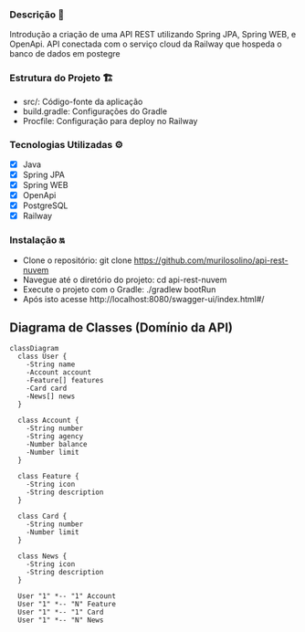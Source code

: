 ### Descrição 📃
Introdução a criação de uma API REST utilizando Spring JPA, Spring WEB, e OpenApi. 
API conectada com o serviço cloud da Railway que hospeda o banco de dados em postegre

### Estrutura do Projeto 🏗️
- src/: Código-fonte da aplicação
- build.gradle: Configurações do Gradle
- Procfile: Configuração para deploy no Railway

### Tecnologias Utilizadas ⚙️
- [x] Java
- [x] Spring JPA
- [x] Spring WEB
- [x] OpenApi
- [x] PostgreSQL
- [x] Railway

### Instalação 🔛
 - Clone o repositório: git clone https://github.com/murilosolino/api-rest-nuvem
- Navegue até o diretório do projeto: cd api-rest-nuvem
- Execute o projeto com o Gradle: ./gradlew bootRun
- Após isto acesse http://localhost:8080/swagger-ui/index.html#/
 
## Diagrama de Classes (Domínio da API)

```mermaid
classDiagram
  class User {
    -String name
    -Account account
    -Feature[] features
    -Card card
    -News[] news
  }

  class Account {
    -String number
    -String agency
    -Number balance
    -Number limit
  }

  class Feature {
    -String icon
    -String description
  }

  class Card {
    -String number
    -Number limit
  }

  class News {
    -String icon
    -String description
  }

  User "1" *-- "1" Account
  User "1" *-- "N" Feature
  User "1" *-- "1" Card
  User "1" *-- "N" News
```
